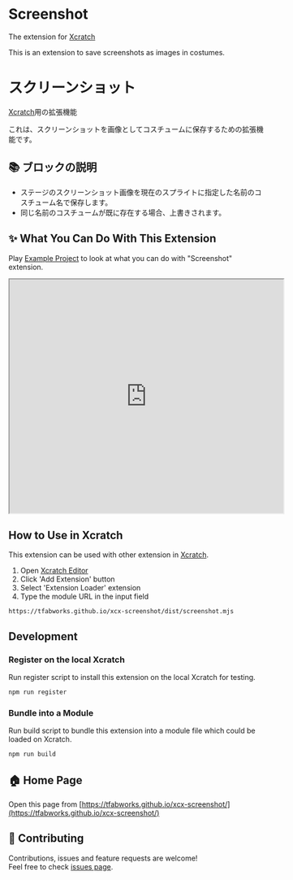 # Screenshot
The extension for [Xcratch](https://xcratch.github.io/)

This is an extension to save screenshots as images in costumes.

# スクリーンショット
[Xcratch](https://xcratch.github.io/)用の拡張機能

これは、スクリーンショットを画像としてコスチュームに保存するための拡張機能です。

## 📚 ブロックの説明

- ステージのスクリーンショット画像を現在のスプライトに指定した名前のコスチューム名で保存します。
- 同じ名前のコスチュームが既に存在する場合、上書きされます。


## ✨ What You Can Do With This Extension

Play [Example Project](https://xcratch.github.io/editor/#https://tfabworks.github.io/xcx-screenshot/projects/example.sb3) to look at what you can do with "Screenshot" extension.
<iframe src="https://xcratch.github.io/editor/player#https://tfabworks.github.io/xcx-screenshot/projects/example.sb3" width="540px" height="460px" allow="camera"></iframe>


## How to Use in Xcratch

This extension can be used with other extension in [Xcratch](https://xcratch.github.io/).
1. Open [Xcratch Editor](https://xcratch.github.io/editor)
2. Click 'Add Extension' button
3. Select 'Extension Loader' extension
4. Type the module URL in the input field
```
https://tfabworks.github.io/xcx-screenshot/dist/screenshot.mjs
```

## Development

### Register on the local Xcratch

Run register script to install this extension on the local Xcratch for testing.

```sh
npm run register
```

### Bundle into a Module

Run build script to bundle this extension into a module file which could be loaded on Xcratch.

```sh
npm run build
```

## 🏠 Home Page

Open this page from [https://tfabworks.github.io/xcx-screenshot/](https://tfabworks.github.io/xcx-screenshot/)


## 🤝 Contributing

Contributions, issues and feature requests are welcome!<br />Feel free to check [issues page](https://github.com/tfabworks/xcx-screenshot/issues).
